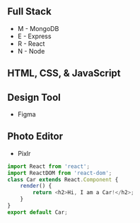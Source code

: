 ## Full Stack
  * M - MongoDB
  * E - Express
  * R - React
  * N - Node
  
## HTML, CSS, & JavaScript

## Design Tool
  * Figma
  
## Photo Editor
 * Pixlr

```js
import React from 'react';
import ReactDOM from 'react-dom';
class Car extends React.Component {
    render() {
        return <h2>Hi, I am a Car!</h2>;
    }
}
export default Car;
```
